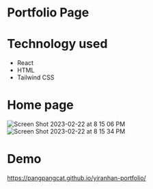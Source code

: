 # Portfolio Page

# Technology used
- React
- HTML
- Tailwind CSS

# Home page

![Screen Shot 2023-02-22 at 8 15 06 PM](https://user-images.githubusercontent.com/80798396/220820187-2d800811-e0be-4620-8b21-d88328f5cf35.png)
![Screen Shot 2023-02-22 at 8 15 34 PM](https://user-images.githubusercontent.com/80798396/220820197-93278cbf-38b5-4aca-89db-45f42b68085e.png)

# Demo
https://pangpangcat.github.io/yiranhan-portfolio/
